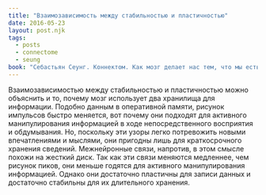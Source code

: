 ```yaml
---
title: "Взаимозависимость между стабильностью и пластичностью"
date: 2016-05-23
layout: post.njk
tags:
  - posts
  - connectome
  - seung
book: "Себастьян Сеунг. Коннектом. Как мозг делает нас тем, что мы есть"
---
```


Взаимозависимостью между стабильностью и пластичностью можно объяснить и то, почему мозг использует два хранилища для информации. Подобно данным в оперативной памяти, рисунок импульсов быстро меняется, вот почему они подходят для активного манипулирования информацией в ходе непосредственного восприятия и обдумывания. Но, поскольку эти узоры легко потревожить новыми впечатлениями и мыслями, они пригодны лишь для краткосрочного хранения сведений. Межнейронные связи, напротив, в этом смысле похожи на жесткий диск. Так как эти связи меняются медленнее, чем рисунок пиков, они меньше годятся для активного манипулирования информацией. Однако они достаточно пластичны для записи данных и достаточно стабильны для их длительного хранения.

